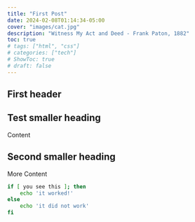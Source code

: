 ```yaml
---
title: "First Post"
date: 2024-02-08T01:14:34-05:00
cover: "images/cat.jpg"
description: "Witness My Act and Deed - Frank Paton, 1882"
toc: true
# tags: ["html", "css"]
# categories: ["tech"]
# ShowToc: true
# draft: false
---
```


## First header

## Test smaller heading
Content
## Second smaller heading
More Content

```bash
if [ you see this ]; then
    echo 'it worked!'
else
    echo 'it did not work'
fi
```